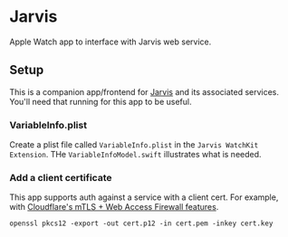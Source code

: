 # Jarvis

Apple Watch app to interface with Jarvis web service.

## Setup

This is a companion app/frontend for [Jarvis](https://github.com/joshspicer/jarvis) and its associated services.  You'll need that running for this app to be useful.

### VariableInfo.plist

Create a plist file called `VariableInfo.plist` in the `Jarvis WatchKit Extension`. THe `VariableInfoModel.swift` illustrates what is needed.

### Add a client certificate

This app supports auth against a service with a client cert.  For example, with [Cloudflare's mTLS + Web Access Firewall features](https://developers.cloudflare.com/ssl/client-certificates/configure-your-mobile-app-or-iot-device/).

`openssl pkcs12 -export -out cert.p12 -in cert.pem -inkey cert.key`
